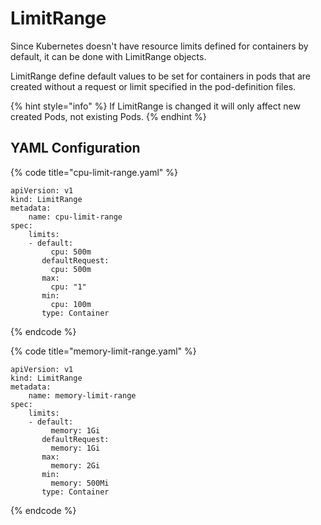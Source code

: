 # LimitRange

Since Kubernetes doesn't have resource limits defined for containers by default, it can be done with LimitRange objects.&#x20;

LimitRange define default values to be set for containers in pods that are created without a request or limit specified in the pod-definition files.

{% hint style="info" %}
If LimitRange is changed it will only affect new created Pods, not existing Pods.
{% endhint %}

## YAML Configuration

{% code title="cpu-limit-range.yaml" %}
```
apiVersion: v1
kind: LimitRange
metadata:
    name: cpu-limit-range
spec:
    limits:
    - default:
         cpu: 500m
       defaultRequest:
         cpu: 500m
       max:
         cpu: "1"
       min:
         cpu: 100m
       type: Container
```
{% endcode %}

{% code title="memory-limit-range.yaml" %}
```
apiVersion: v1
kind: LimitRange
metadata:
    name: memory-limit-range
spec:
    limits:
    - default:
         memory: 1Gi
       defaultRequest:
         memory: 1Gi
       max:
         memory: 2Gi
       min:
         memory: 500Mi
       type: Container
```
{% endcode %}

